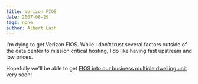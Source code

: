```yaml
---
title: Verizon FIOS 
date: 2007-08-29
tags: none
author: Albert Lash
---
```

I'm dying to get Verizon FIOS. While I don't trust several factors outside of the data center to mission critical hosting, I do like having fast upstream and low prices.

Hopefully we'll be able to get <a href="http://www.cabotplace.net/category/fios/">FIOS into our business multiple dwelling unit</a> very soon!

